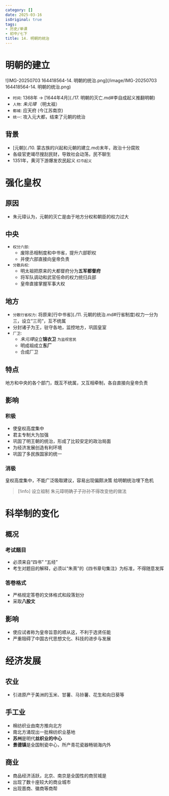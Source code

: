 ```yaml
---
category: []
date: 2025-03-16
isOriginal: true
tags:
- 历史/单课
- 初中/七下
title: 14. 明朝的统治
---
```

# 明朝的建立
![IMG-20250703 164418564-14. 明朝的统治.png](/image/IMG-20250703 164418564-14. 明朝的统治.png)
- `时间`: 1368年 -> [1644年4月](./17. 明朝的灭亡.md#李自成起义推翻明朝)
- `人物`: *朱元璋* （明太祖）
- `都城`: 应天府 (今江苏南京)
- `统一`: 攻入元大都，结束了元朝的统治
## 背景
- [元朝](./10. 蒙古族的兴起和元朝的建立.md)末年，政治十分腐败
- 各级官吏竭尽搜刮民财，导致社会动荡，民不聊生
- 1351年，黄河下游爆发农民起义 `红巾起义`

# 强化皇权
## 原因
- 朱元璋认为，元朝的灭亡是由于地方分权和朝臣的权力过大
## 中央
- `权分六部`:
    - 废除丞相制度和中书省，提升六部职权
    - 并使六部直接向皇帝负责
- `分散兵权`:
    - 明太祖把原来的大都督府分为**五军都督府**
    - 将军队调动和武官任命的权力统归兵部
    - 皇帝直接掌握军事大权
## 地方
- `分散行省权力`: 将原来[行中书省](./11. 元朝的统治.md#行省制度)权力一分为三，设立“三司“，互不统属
- 分封诸子为王，驻守各地，监控地方，巩固皇室
- `厂卫`:
    - *朱元璋*设立**锦衣卫** `为监视官民`
    - 明成祖成立**东厂**
    - 合成厂卫
## 特点
地方和中央的各个部门，既互不统属，又互相牵制，各自直接向皇帝负责
## 影响
### 积极
- 使皇权高度集中
- 君主专制大为加强
- 巩固了明王朝的统治，形成了比较安定的政治局面
- 为经济发展创造有利环境
- 巩固了多民族国家的统一
### 消极
皇权高度集中，不能广泛吸取建议，容易出现偏颇决策
给明朝统治埋下危机

> [!info] 设立祖制
> 朱元璋明确子子孙孙不得改变他的做法
# 科举制的变化
## 概况
### 考试题目
- 必须来自“四书” “五经”
- 考生对题目的解释，必须以“朱熹”的《四书章句集注》为标准，不得随意发挥
### 答卷格式
- 严格规定答卷的文体格式和段落划分
- 采取**八股文**
## 影响
- 使应试者称为皇帝旨意的顺从这，不利于选贤任能
- 严重阻碍了中国古代思想文化、科技的进步与发展
# 经济发展
## 农业
- 引进原产于美洲的玉米、甘薯、马铃薯、花生和向日葵等
## 手工业
- 棉纺织业由南方推向北方
- 南北方涌现出一批棉纺织业基地
- **苏州**是明代**丝织业的中心**
- **景德镇**是全国制瓷中心，所产青花瓷器畅销海内外
## 商业
- 商品经济活跃，北京、南京是全国性的商贸城是
- 出现了数十座较大的商业城市
- 出现晋商、徽商等商帮
